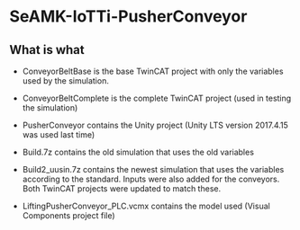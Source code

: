 # SeAMK-IoTTi-PusherConveyor

## What is what

- ConveyorBeltBase is the base TwinCAT project with only the variables used by the simulation.

- ConveyorBeltComplete is the complete TwinCAT project (used in testing the simulation)

- PusherConveyor contains the Unity project (Unity LTS version 2017.4.15 was used last time)

- Build.7z contains the old simulation that uses the old variables

- Build2_uusin.7z contains the newest simulation that uses the variables according to the standard. Inputs were also added for the conveyors. Both TwinCAT projects were updated to match these.

- LiftingPusherConveyor_PLC.vcmx contains the model used (Visual Components project file)

